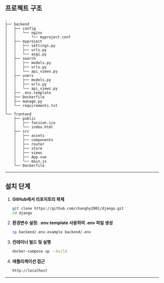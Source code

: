 ## 프로젝트 구조

```plaintext
.
├── backend
│   ├── config
│   │   └── nginx
│   │       └── myproject.conf 
│   ├── myproject
│   │   ├── settings.py
│   │   ├── urls.py
│   │   └── asgi.py
│   ├── search
│   │   ├── models.py
│   │   ├── urls.py
│   │   └── api_views.py
│   ├── users
│   │   ├── models.py
│   │   ├── urls.py
│   │   └── api_views.py
│   ├── .env.template
│   ├── Dockerfile
│   ├── manage.py
│   └── requirements.txt
│
└── frontend
    ├── public
    │   ├── favicon.ico
    │   └── index.html 
    ├── src
    │   ├── assets
    │   ├── components
    │   ├── router
    │   ├── store
    │   ├── views
    │   ├── App.vue
    │   └── main.js
    └── Dockerfile
```

---

## 설치 단계

1. **GitHub에서 리포지토리 복제**
   ```bash
   git clone https://github.com/changhy2001/django.git
   cd django
   ```

2. **환경변수 설정: .env.template 사용하여 .env 파일 생성**
   ```bash
   cp backend/.env.example backend/.env
   ```

3. **컨테이너 빌드 및 실행**
   ```bash
   docker-compose up --build
   ```

4. **애플리케이션 접근**
   ```bash
   http://localhost
   ```
---
